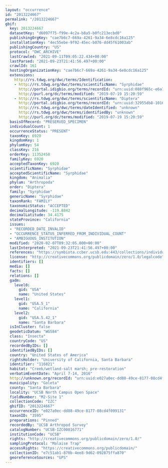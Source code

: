 ```yaml
---
layout: "occurrence"
id: "2013224667"
permalink: "/2013224667"
gbif:
  key: 2013224667
  datasetKey: "d6097f75-f99e-4c2a-b8a5-b0fc213ecbd0"
  publishingOrgKey: "cae7b6c7-669a-4261-9a34-6e8cdc16a125"
  installationKey: "4ec55ebe-9f92-45ec-b076-dd45f61003ab"
  publishingCountry: "US"
  protocol: "DWC_ARCHIVE"
  lastCrawled: "2021-09-11T09:05:22.434+00:00"
  lastParsed: "2021-09-23T21:41:56.497+00:00"
  crawlId: 161
  hostingOrganizationKey: "cae7b6c7-669a-4261-9a34-6e8cdc16a125"
  extensions:
    http://rs.tdwg.org/dwc/terms/Identification:
    - http://rs.tdwg.org/dwc/terms/scientificName: "Syrphidae"
      http://portal.idigbio.org/terms/recordId: "urn:uuid:088f965c-e6a7-4c51-ba28-7dbb780cadfd"
      http://purl.org/dc/terms/modified: "2019-07-19 15:20:59"
    - http://rs.tdwg.org/dwc/terms/scientificName: "Diptera"
      http://portal.idigbio.org/terms/recordId: "urn:uuid:32955db8-1016-4e74-9427-384e40c08028"
      http://rs.tdwg.org/dwc/terms/dateIdentified: "unknown"
      http://rs.tdwg.org/dwc/terms/identifiedBy: "unknown"
      http://purl.org/dc/terms/modified: "2019-07-19 15:20:59"
  basisOfRecord: "PRESERVED_SPECIMEN"
  individualCount: 1
  occurrenceStatus: "PRESENT"
  taxonKey: 6920
  kingdomKey: 1
  phylumKey: 54
  classKey: 216
  orderKey: 11352458
  familyKey: 6920
  acceptedTaxonKey: 6920
  scientificName: "Syrphidae"
  acceptedScientificName: "Syrphidae"
  kingdom: "Animalia"
  phylum: "Arthropoda"
  order: "Diptera"
  family: "Syrphidae"
  genericName: "Syrphidae"
  taxonRank: "FAMILY"
  taxonomicStatus: "ACCEPTED"
  decimalLongitude: -119.8842
  decimalLatitude: 34.4175
  stateProvince: "California"
  issues:
  - "RECORDED_DATE_INVALID"
  - "OCCURRENCE_STATUS_INFERRED_FROM_INDIVIDUAL_COUNT"
  - "AMBIGUOUS_INSTITUTION"
  modified: "2020-02-07T09:32:05.000+00:00"
  lastInterpreted: "2021-09-23T21:41:56.497+00:00"
  references: "https://symbiota.ccber.ucsb.edu:443/collections/individual/index.php?occid=116821"
  license: "http://creativecommons.org/publicdomain/zero/1.0/legalcode"
  identifiers: []
  media: []
  facts: []
  relations: []
  gadm:
    level0:
      gid: "USA"
      name: "United States"
    level1:
      gid: "USA.5_1"
      name: "California"
    level2:
      gid: "USA.5.42_1"
      name: "Santa Barbara"
  isInCluster: false
  geodeticDatum: "WGS84"
  class: "Insecta"
  countryCode: "US"
  recordedByIDs: []
  identifiedByIDs: []
  country: "United States of America"
  rightsHolder: "University of California, Santa Barbara"
  identifier: "116821"
  habitat: "Creek/wetland-salt marsh; pre-restoration"
  verbatimEventDate: "April 7-14, 2016"
  http://unknown.org/recordId: "urn:uuid:e027a0ec-dd88-49ce-8177-08cd4f099131"
  municipality: "Goleta"
  county: "Santa Barbara"
  locality: "UCSB North Campus Open Space"
  fieldNumber: "M2-Site 1"
  collectionCode: "IZC"
  gbifID: "2013224667"
  occurrenceID: "e027a0ec-dd88-49ce-8177-08cd4f099131"
  taxonID: "3595"
  preparations: "Pinned"
  recordedBy: "UCSB Arthropod Survey"
  catalogNumber: "UCSB-IZC00016771"
  institutionCode: "UCSB"
  rights: "http://creativecommons.org/publicdomain/zero/1.0/"
  samplingProtocol: "Malaise Trap"
  accessRights: "https://creativecommons.org/publicdomain/"
  collectionID: "e7c51ab1-870b-4ee8-9d62-092875ffa870"
  georeferenceSources: "GPS"
---
```


